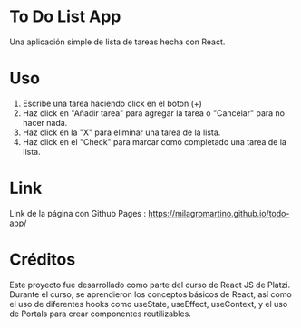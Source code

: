 # To Do List App
Una aplicación simple de lista de tareas hecha con React.
# Uso
1. Escribe una tarea haciendo click en el boton (+)
2. Haz click en "Añadir tarea" para agregar la tarea o "Cancelar" para no hacer nada.
3. Haz click en la "X" para eliminar una tarea de la lista.
4. Haz click en el "Check" para marcar como completado una tarea de la lista.
# Link
Link de la página con Github Pages : https://milagromartino.github.io/todo-app/
# Créditos
Este proyecto fue desarrollado como parte del curso de React JS de Platzi. Durante el curso, se aprendieron los conceptos básicos de React, así como el uso de diferentes hooks como useState, useEffect, useContext, y el uso de Portals para crear componentes reutilizables.

